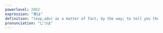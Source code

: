 ```yaml
---
powerlevel: 2062
expression: "実は"
definition: "(exp,adv) as a matter of fact; by the way; to tell you the truth; to be honest; frankly; (P)"
pronunciation: "じつは"
---
```

